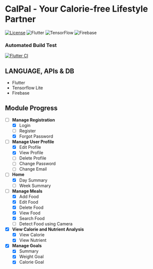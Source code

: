 # CalPal - Your Calorie-free Lifestyle Partner
[![License](https://img.shields.io/badge/License-BSD_3--Clause-blue.svg)](https://opensource.org/licenses/BSD-3-Clause) ![Flutter](https://img.shields.io/badge/Flutter-%2302569B.svg?style=plastic&logo=Flutter&logoColor=white) ![TensorFlow](https://img.shields.io/badge/TensorFlow-%23FF6F00.svg?style=plastic&logo=TensorFlow&logoColor=white) ![Firebase](https://img.shields.io/badge/Firebase-039BE5?style=plastic&logo=Firebase&logoColor=white)


### **Automated Build Test**
[![Flutter CI](https://github.com/darksky6666/CalPal/actions/workflows/flutter-apk-autobuild.yml/badge.svg)](https://github.com/darksky6666/CalPal/actions/workflows/flutter-apk-autobuild.yml)


## **LANGUAGE, APIs & DB**
- Flutter
- Tensorflow Lite
- Firebase

## Module Progress
- [ ] **Manage Registration**
    - [x] Login
    - [ ] Register
    - [x] Forgot Password
- [ ] **Manage User Profile**
    - [x] Edit Profile
    - [x] View Profile
    - [ ] Delete Profile
    - [ ] Change Password
    - [ ] Change Email
- [ ] **Home**
    - [x] Day Summary
    - [ ] Week Summary
- [ ] **Manage Meals**
    - [x] Add Food
    - [x] Edit Food
    - [x] Delete Food
    - [x] View Food
    - [x] Search Food
    - [ ] Detect Food using Camera
- [x] **View Calorie and Nutrient Analysis**
    - [x] View Calorie
    - [x] View Nutrient
- [x] **Manage Goals**
    - [x] Summary
    - [x] Weight Goal
    - [x] Calorie Goal